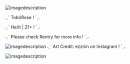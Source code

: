 ![imagedescription](https://64.media.tumblr.com/247b79fa436e3d7a1bdcbfbc19806e86/aa4e877b8e7f4841-f5/s400x600/d1def40e37c9d758faaeb1116198a43fdd76cf55.gifv)

˗ˏˋ Tobi/Rose ! ´ˎ˗

˗ˏˋ He/It | 21+ ! ´ˎ˗

˗ˏˋ Please check Rentry for more info ! ´ˎ˗

![imagedescription](https://64.media.tumblr.com/fff78cef29b00c64af48e11bdbc9fa03/278b2e6a7ea463f9-ee/s1280x1920/1ca22e08c93db0fe67c6e9b2a80bbfc5e745e097.pnj)
˗ˏˋ Art Credit: ezzriin on Instagram ! ´ˎ˗

![imagedescription](https://64.media.tumblr.com/247b79fa436e3d7a1bdcbfbc19806e86/aa4e877b8e7f4841-f5/s400x600/d1def40e37c9d758faaeb1116198a43fdd76cf55.gifv)
